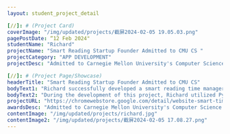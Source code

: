 ```yaml
---
layout: student_project_detail

[//]: # (Project Card)
coverImage: "/img/updated/projects/截屏2024-02-05 19.05.03.png"
pagePostDate: “12 Feb 2024"
studentName: "Richard"
projectName: "Smart Reading Startup Founder Admitted to CMU CS "
projectCategory: "APP DEVELOPMENT"
projectDesc: "Admitted to Carnegie Mellon University's Computer Science program"

[//]: # (Project Page/Showcase)
headerTitle: "Smart Reading Startup Founder Admitted to CMU CS"
bodyText1: "Richard successfully developed a smart reading time manager aimed at optimizing people's time management and enhancing their reading depth. This accomplishment led to his admission into Carnegie Mellon University's Computer Science program, which is ranked as the top computer science program in the United States."
bodyText2: "During the development of this project, Richard utilized Python and Beautiful Soup for web scraping, leveraged Scikit-learn to construct machine learning models, and provided backend services using the Flask framework."
projectURL: "https://chromewebstore.google.com/detail/website-smart-timer/phjpeiklpoblhkjcdmdppoigngnnlmno?hl=en&authuser=0"
awardsDesc: "Admitted to Carnegie Mellon University's Computer Science program"
contentImage: "/img/updated/projects/richard.jpg"
contentImage2: "/img/updated/projects/截屏2024-02-05 17.08.27.png"
---
```

